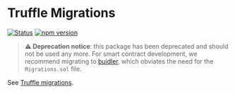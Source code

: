 # Truffle Migrations

[![Status](https://img.shields.io/badge/stability-deprecated-lightgrey.svg?style=flat-square)](https://nodejs.org/api/documentation.html#documentation_stability_index)
[![npm version](https://img.shields.io/npm/v/@aragon/contract-helpers-migrations.svg?style=flat-square&color=lightgrey)](https://npmjs.org/package/@aragon/contract-helpers-migrations)

> **⚠️  Deprecation notice**: this package has been deprecated and should not be used any more. For smart contract development, we recommend migrating to [buidler](https://buidler.dev/), which obviates the need for the `Migrations.sol` file.

See [Truffle migrations](https://truffleframework.com/docs/truffle/getting-started/running-migrations).
